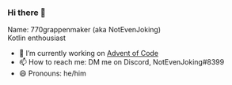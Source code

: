 ### Hi there 👋
Name: 770grappenmaker (aka NotEvenJoking)  
Kotlin enthousiast 

- 🔭 I’m currently working on [Advent of Code](https://adventofcode.com/)
- 📫 How to reach me: DM me on Discord, NotEvenJoking#8399
- 😄 Pronouns: he/him
